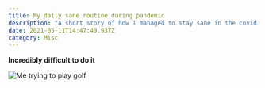 ```yaml
---
title: My daily sane routine during pandemic
description: "A short story of how I managed to stay sane in the covid pandemic "
date: 2021-05-11T14:47:49.937Z
category: Misc
---
```


**Incredibly difficult to do it**

![Me trying to play golf](/images/uploads/dsc_0915.jpg)
